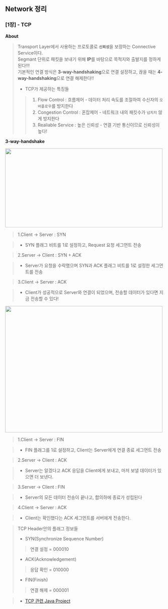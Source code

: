 ## Network 정리

### [1장] - TCP
**About**
> Transport Layer에서 사용하는 프로토콜로 <code>**신뢰성**</code>을 보장하는 Connective Service이다.<br>
> Segmant 단위로 패킷을 보내기 위해 **IP**를 바탕으로 목적지와 출발지를 정하게 된다!!!<br>
> 기본적인 연결 방식은 **3-way-handshaking**으로 연결 설정하고, 끊을 때는 **4-way-handshaking**으로 연결 해제한다!!
>* TCP가 제공하는 특징들
>> 1. Flow Control : 흐름제어 - 데이터 처리 속도를 조절하여 수신자의 <code>오버플로우</code>를 방지한다
>> 2. Congestion Control : 혼잡제어 - 네트워크 내의 패킷수가 <code>넘치지</code> 않게 방지한다
>> 3. Realiable Service : 높은 신뢰성 - 연결 기반 통신이므로 신뢰성이 높다!

**3-way-handshake**


<img src="https://user-images.githubusercontent.com/34855745/54589277-93e7b180-4a68-11e9-9033-7cdba0d8a70f.png" width="500" height="250">


> 1.Client -> Server : SYN

>* SYN 플래그 비트를 1로 설정하고, Request 요청 세그먼트 전송

> 2.Server -> Client : SYN + ACK

>* Server가 요청을 수락했으며 SYN과 ACK 플래그 비트를 1로 설정한 세그먼트를 전송

> 3.Client -> Server : ACK

>* Client가 성공적으로 Server와 연결이 되었으며, 전송할 데이터가 있다면 지금 전송할 수 있다!

<img src="https://user-images.githubusercontent.com/34855745/54589736-d1007380-4a69-11e9-9231-fe37ed8e5a90.png" width="500" height="400">

> 1.Client -> Server : FIN

>* FIN 플래그를 1로 설정하고, Client는 Server에게 연결 종료 세그먼트 전송

> 2.Server -> Client : ACK

>* Server는 알겠다고 ACK 응답을 Client에게 보내고, 마저 보낼 데이터가 있으면 더 보낸다.

> 3.Server -> Client : FIN

>* Server의 모든 데이터 전송이 끝나고, 합의하에 종료가 성립된다

> 4.Client -> Server : ACK

>* Client는 확인했다는 ACK 세그먼트를 서버에게 전송한다.

> TCP Header안의 플래그 정보들
>* SYN(Synchronize Sequence Number)
>> 연결 설정 = 000010
>* ACK(Acknowledgement)
>> 응답 확인 = 010000
>* FIN(Finish)
>> 연결 해제 = 000001

>* [TCP 관련 Java Project](https://github.com/huisam/Chatting_Talk)
